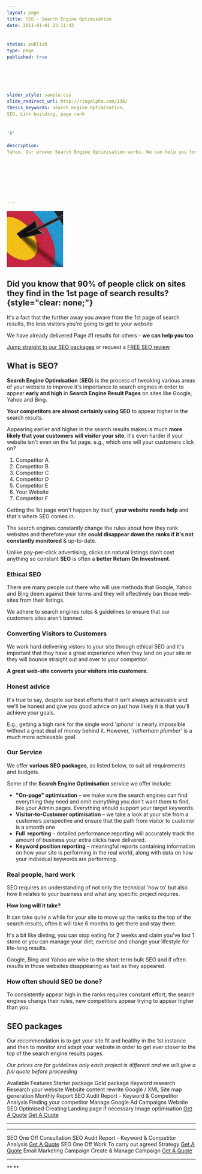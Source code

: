 ```yaml
---
layout: page
title: SEO - Search Engine Optimisation
date: 2011-01-01 23:11:43


status: publish
type: page
published: true





slider_style: sample.css
slide_redirect_url: http://ringalpha.com/136/
thesis_keywords: Search Engine Optimisation,
SEO, Link building, page rank


'0'

description:
Yahoo. Our proven Search Engine Optimisation works. We can help you too.







---
```

![](assets/SEO_banner-150x150.jpg "SEO")

Did you know that **90% of people** click on sites they find in the 1st page of search results? {style="clear: none;"}
-----------------------------------------------------------------------------------------------

It's a fact that the further away you aware from the 1st page of search
results, the less visitors you're going to get to your website

We have already delivered Page \#1 results for others - **we can help
you too**

[Jump straight to our SEO packages](#seo_packages) or request a [FREE
SEO review](/freeseo/)

What is SEO?
------------

**Search Engine Optimisation** (**SEO**) is the process of tweaking
various areas of your website to improve it's importance to search
engines in order to appear **early and high** in **Search Engine Result
Pages** on sites like Google, Yahoo and Bing.

**Your competitors are almost certainly using SEO** to appear higher in
the search results.

Appearing earlier and higher in the search results makes is much **more
likely that your customers will visitor your site**, it's even harder if
your website isn't even on the 1st page. e.g., which one will your
customers click on?

1.  Competitor A
2.  Competitor B
3.  Competitor C
4.  Competitor D
5.  Competitor E
6.  Your Website
7.  Competitor F

Getting the 1st page won't happen by itself, **your website needs help**
and that's where SEO comes in.

The search engines constantly change the rules about how they rank
websites and therefore your site **could disappear down the ranks if
it's not constantly monitored** & up-to-date.

Unlike pay-per-click advertising, clicks on natural listings don’t cost
anything so constant **SEO** is often a **better Return On Investment**.

### Ethical SEO

There are many people out there who will use methods that Google, Yahoo
and Bing deem against their terms and they will effectively ban those
web-sites from their listings.

We adhere to search engines rules & guidelines to ensure that our
customers sites aren't banned.

### Converting Visitors to Customers

We work hard delivering vistors to your site through ethical SEO and
it's important that they have a great experience when they land on your
site or they will bounce straight out and over to your competitor.

**A great web-site converts your visitors into customers.**

### **Honest advice**

It's true to say, despite our best efforts that it isn't always
achievable and we'll be honest and give you good advice on just how
likely it is that you'll achieve your goals.

E.g., getting a high rank for the single word '*iphone*' is nearly
impossible without a great deal of money behind it. However, '*rotherham
plumber*' is a much more achievable goal.

### Our Service

We offer **various SEO packages**, as listed below, to suit all
requirements and budgets.

Some of the **Search Engine Optimisation** service we offer
include:

-   **"On-page" optimisation** – we make sure the search engines can
    find everything they need and omit everything you don't want them to
    find, like your Admin pages. Everything should support your target
    keywords.
-   **Visitor-to-Customer optimisation** – we take a look at your site
    from a customers perspective and ensure that the path from visitor
    to customer is a smooth one
-   **Full  reporting** – detailed performance reporting will accurately
    track the amount of business your extra clicks have delivered.
-   **Keyword position reporting** – meaningful reports containing
    information on how your site is performing in the real world, along
    with data on how your individual keywords are performing.

### Real people, hard work

SEO requires an understanding of not only the technical 'how to' but
also how it relates to your business and what any specific project
requires.

**How long will it take?**

It can take quite a while for your site to move up the ranks to the top
of the search results, often it will take 6 months to get there and stay
there.

It's a bit like dieting, you can stop eating for 2 weeks and claim
you've lost 1 stone or you can manage your diet, exercise and change
your lifestyle for life-long results.

Google, Bing and Yahoo are wise to the short-term bulk SEO and if often
results in those websites disappearing as fast as they appeared.

### How often should SEO be done?

To consistently appear high in the ranks requires constant effort, the
search engines change their rules, new competitors appear trying to
appear higher than you.

SEO packages
------------

Our recommendation is to get your site fit and healthy in the 1st
instance and then to monitor and adapt your website in order to get ever
closer to the top of the search engine results pages.

*Our prices are for guidelines only each project is different and we
will give a full quote before proceeding*

<div id="seo_table">

Available Features
Starter package
Gold package
Keyword research
Research your website
Website content rewrite
Google / XML Site map generation
Monthly Report
SEO Audit Report - Keyword & Competitor Analysis
Finding your competitor
Manage Google Ad Campaigns
Website SEO Optimised
Creating Landing page if necessary
Image optimisation
[Get A Quote](/quote)
[Get A Quote](/quote)

------------------------------------------------------------------------

  -------------------------- -------------------------------------------------- -----------------------
  SEO One Off Consultation   SEO Audit Report - Keyword & Competitor Analysis   [Get A Quote](/quote)
  SEO One Off Work           To carry out agreed Strategy                       [Get A Quote](/quote)
  Email Marketing Campaign   Create & Manage Campaign                           [Get A Quote](/quote)
  -------------------------- -------------------------------------------------- -----------------------

</div>

**
**
